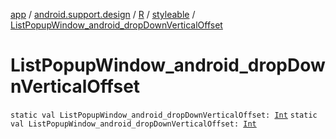 [app](../../../index.md) / [android.support.design](../../index.md) / [R](../index.md) / [styleable](index.md) / [ListPopupWindow_android_dropDownVerticalOffset](.)

# ListPopupWindow_android_dropDownVerticalOffset

`static val ListPopupWindow_android_dropDownVerticalOffset: `[`Int`](https://kotlinlang.org/api/latest/jvm/stdlib/kotlin/-int/index.html)
`static val ListPopupWindow_android_dropDownVerticalOffset: `[`Int`](https://kotlinlang.org/api/latest/jvm/stdlib/kotlin/-int/index.html)